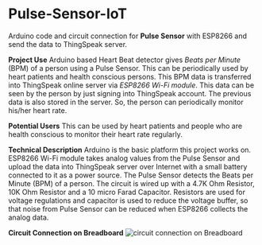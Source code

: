 # Pulse-Sensor-IoT
Arduino code and circuit connection for **Pulse Sensor** with ESP8266 and send the data to ThingSpeak server.

**Project Use**
Arduino based Heart Beat detector gives *Beats per Minute* (BPM) of a person using a Pulse Sensor. This can be periodically used by heart patients and health conscious persons. This BPM data is transferred into ThingSpeak online server via *ESP8266 Wi-Fi module*. This data can be seen by the person by just signing into ThingSpeak account. The previous data is also stored in the server. So, the person can periodically monitor his/her heart rate.

**Potential Users**
This can be used by heart patients and people who are health conscious to monitor their heart rate regularly.

**Technical Description**
Arduino is the basic platform this project works on. ESP8266 Wi-Fi module takes analog values from the Pulse Sensor and upload the data into ThingSpeak server over Internet with a small battery connected to it as a power source. The Pulse Sensor detects the Beats per Minute (BPM) of a person. The circuit is wired up with a 4.7K Ohm Resistor, 10K Ohm Resistor and a 10 micro Farad Capacitor. Resistors are used for voltage regulations and capacitor is used to reduce the voltage buffer, so that noise from Pulse Sensor can be reduced when ESP8266 collects the analog data.

**Circuit Connection on Breadboard**
![circuit connection on Breadboard](https://drive.google.com/file/d/1HIe_CvRUtjwK36yytAUaIw59Y7T4DDjc/view?usp=sharing)

